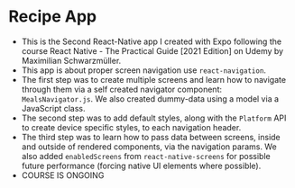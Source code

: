 ﻿# Recipe App
 - This is the Second React-Native app I created with Expo following the course React Native - The Practical Guide [2021 Edition] on Udemy by Maximilian Schwarzmüller.
 - This app is about proper screen navigation use `react-navigation`.
 - The first step was to create multiple screens and learn how to navigate through them via a self created navigator component: `MealsNavigator.js`. We also created dummy-data using a model via a JavaScript class.
 - The second step was to add default styles, along with the `Platform` API to create device specific styles, to each navigation header.
 - The third step was to learn how to pass data between screens, inside and outside of rendered components, via the navigation params. We also added `enabledScreens` from `react-native-screens` for possible future performance (forcing native UI elements where possible).
 - COURSE IS ONGOING
